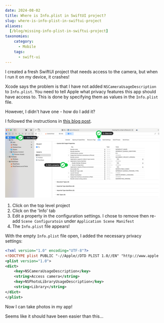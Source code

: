 ```yaml
---
date: 2024-08-02
title: Where is Info.plist in SwiftUI project?
slug: where-is-info-plist-in-swiftui-project
aliases:
  [/blog/missing-info-plist-in-swiftui-project]
taxonomies: 
    category: 
      - Mobile
    tags:
      - swift-ui
---
```


I created a fresh SwiftUI project that needs access to the camera, but when I run it on my device, it crashes! 

Xcode says the problem is that I have not added `NSCameraUsageDescription` to `Info.plist`. You need to tell Apple what privacy features this app should have access to. This is done by specifying them as values in the `Info.plist` file.

However, I didn't have one - how do I add it? 

I followed the instructions in [this blog post](https://useyourloaf.com/blog/xcode-13-missing-info.plist/).

![Steps to add Info.plist](./screen-shot-1.png)

1. Click on the top level project
2. Click on the 'Info' tab
3. Edit a property in the configuration settings. I chose to remove then re-add `Scene Configuratoin` under `Application Scene Manifest`
4. The `Info.plist` file appears! 

With the empty `Info.plist` file open, I added the necessary privacy settings: 

```xml
<?xml version="1.0" encoding="UTF-8"?>
<!DOCTYPE plist PUBLIC "-//Apple//DTD PLIST 1.0//EN" "http://www.apple.com/DTDs/PropertyList-1.0.dtd">
<plist version="1.0">
<dict>
	<key>NSCameraUsageDescription</key>
	<string>Access camera</string>
	<key>NSPhotoLibraryUsageDescription</key>
	<string>Library</string>
</dict>
</plist>
```

Now I can take photos in my app!

Seems like it should have been easier than this...

